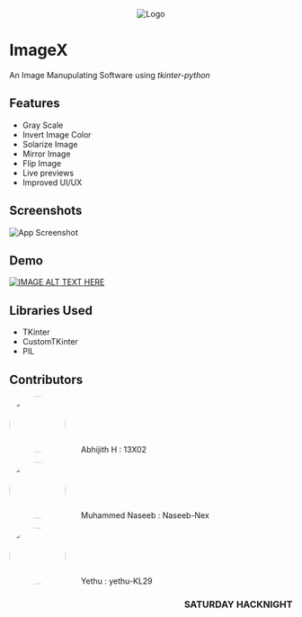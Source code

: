 <div align='center'>

![Logo](https://i.postimg.cc/yNtJgQ86/imagex.png)

</div>

# ImageX

An Image Manupulating Software using *tkinter-python*


## Features

- Gray Scale
- Invert Image Color
- Solarize Image
- Mirror Image
- Flip Image
- Live previews
- Improved UI/UX


## Screenshots

![App Screenshot](https://i.postimg.cc/1XP3wLhS/saturdayhacknight.jpg)


## Demo

[![IMAGE ALT TEXT HERE](https://images.pond5.com/youtube-player-overlay-footage-090868775_iconl.jpeg)](https://drive.google.com/file/d/1Kcb2h2r6aocwBjFbMf1byXgbGrdsG7KI/view)


## Libraries Used

- TKinter
- CustomTKinter
- PIL

## Contributors

<a href="https://github.com/13X02"><img src="https://avatars.githubusercontent.com/u/83742147?v=4" height="100" width="100" style="border-radius:50%"></a> &nbsp;&nbsp;&nbsp;&nbsp;&nbsp; <a href="https://github.com/13X02" style="text-decoration:none">Abhijith H : 13X02</a>

<a href="https://github.com/Naseeb-Nex"><img src="https://avatars.githubusercontent.com/u/67276709?v=4" height="100" width="100" style="border-radius:50%"></a> &nbsp;&nbsp;&nbsp;&nbsp;&nbsp; <a href="https://github.com/Naseeb-Nex" style="text-decoration:none">Muhammed Naseeb : Naseeb-Nex</a>

<a href="https://github.com/yethu-KL29"><img src="https://avatars.githubusercontent.com/u/84266354?v=4" height="100" width="100" style="border-radius:50%"></a> &nbsp;&nbsp;&nbsp;&nbsp;&nbsp; <a href="https://github.com/yethu-KL29" style="text-decoration:none">Yethu : yethu-KL29</a>


<div align='end'>

### SATURDAY HACKNIGHT

</div>
